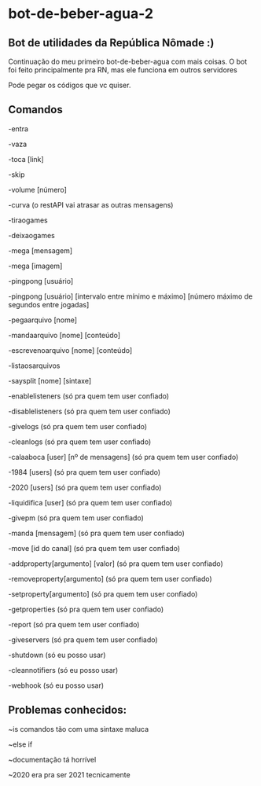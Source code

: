 # bot-de-beber-agua-2

## Bot de utilidades da República Nômade :)

Continuação do meu primeiro bot-de-beber-agua com mais coisas.
 O bot foi feito principalmente pra RN, mas ele funciona em outros servidores
 
 Pode pegar os códigos que vc quiser.

## Comandos

-entra

-vaza

-toca [link]

-skip

-volume [número]

-curva (o restAPI vai atrasar as outras mensagens)

-tiraogames

-deixaogames

-mega [mensagem]

-mega [imagem]

-pingpong [usuário]

-pingpong [usuário] [intervalo entre mínimo e máximo] [número máximo de segundos entre jogadas]

-pegaarquivo [nome]

-mandaarquivo [nome] [conteúdo]

-escrevenoarquivo [nome] [conteúdo]

-listaosarquivos

-saysplit [nome] [sintaxe]

-enablelisteners (só pra quem tem user confiado)

-disablelisteners (só pra quem tem user confiado)

-givelogs (só pra quem tem user confiado)

-cleanlogs (só pra quem tem user confiado)

-calaaboca [user] [nº de mensagens] (só pra quem tem user confiado)

-1984 [users] (só pra quem tem user confiado)

-2020 [users] (só pra quem tem user confiado)

-liquidifica [user] (só pra quem tem user confiado)

-givepm (só pra quem tem user confiado)

-manda [mensagem] (só pra quem tem user confiado)

-move [id do canal] (só pra quem tem user confiado)

-addproperty[argumento] [valor] (só pra quem tem user confiado)

-removeproperty[argumento] (só pra quem tem user confiado)

-setproperty[argumento] (só pra quem tem user confiado)

-getproperties (só pra quem tem user confiado)

-report (só pra quem tem user confiado)

-giveservers (só pra quem tem user confiado)

-shutdown (só eu posso usar)

-cleannotifiers (só eu posso usar)

-webhook (só eu posso usar)

## Problemas conhecidos:

~is comandos tão com uma sintaxe maluca

~else if

~documentação tá horrível

~2020 era pra ser 2021 tecnicamente
